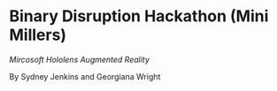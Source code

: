 # Binary Disruption Hackathon (Mini Millers) 
*Mircosoft Hololens Augmented Reality*

By Sydney Jenkins and Georgiana Wright
